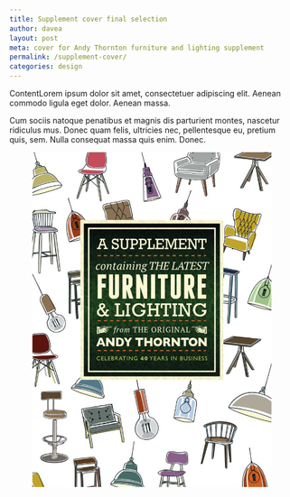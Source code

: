```yaml
---
title: Supplement cover final selection
author: davea
layout: post
meta: cover for Andy Thornton furniture and lighting supplement
permalink: /supplement-cover/
categories: design
---
```

ContentLorem ipsum dolor sit amet, consectetuer adipiscing elit. Aenean commodo ligula eget dolor. Aenean massa.

Cum sociis natoque penatibus et magnis dis parturient montes, nascetur ridiculus mus. Donec quam felis, ultricies nec, pellentesque eu, pretium quis, sem. Nulla consequat massa quis enim. Donec.
<figure><img src="../images/supp15-cover-final.jpg" alt="Small hill in Scotland"></figure>


